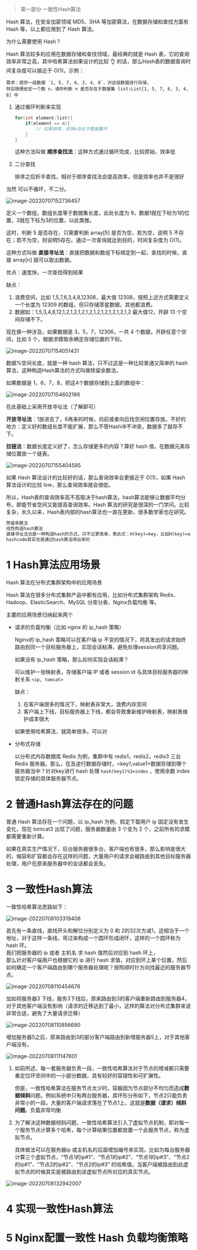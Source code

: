 > 第一部分 一致性Hash算法

Hash 算法，在安全加密领域 MD5、SHA 等加密算法，在数据存储和查找方面有 Hash 等，以上都应用到了 Hash 算法。

为什么需要使用 Hash？

Hash 算法较多的应用在数据存储和查找领域，最经典的就是 Hash 表，它的查询效率非常之高，其中哈希算法如果设计的比较 :ok_hand: 的话，那么Hash表的数据查询时间复杂度可以接近于 O(1)，示例：

```
需求：提供一组数据 `1, 5, 7, 6, 3, 4, 8`，对这组数据进行存储，
然后随便给定一个数 n，请你判断 n 是否存在于数据集 list:List[1, 5, 7, 6, 3, 4, 8] 中
```

1. 通过循环判断来实现

   ```java
   for(int element:list){
       if(element == n){
           // 如果相等，说明n存在于数据集中
       }
   }
   ```

   这种方法叫做 **顺序查找法**：这种方式通过循环完成，比较原始，效率低

2. 二分查找

   排序之后折半查找，相对于顺序查找法会提高效率，但是效率也并不是很好



当然 可以不循环，不二分。

![image-20220707152736457](assest/image-20220707152736457.png)

定义一个数组，数组长度等于数据集长度，此处长度为 9，数据1就在下标为1的位置，3就在下标为3的位置，以此类推。

这时，判断 5 是否存在，只需要判断 array[5] 是否为空，若为空，说明 5 不存在；若不为空，则说明5存在。通过一次查询就达到目的，时间复杂度为 O(1)。

这种方式叫做 **直接寻址法**：直接把数据和数组下标绑定到一起，查找的时候，直接 array[n] 就可以取出数据。

优点：速度快，一次查找得到结果

缺点：

1. 浪费空间，比如 1,5,7,6,3,4,8,12308，最大值 12308，按照上述方式需要定义一个长度为 12309 的数组，但只存储零星数据，其他都浪费。
2. 数据如：1,5,3,4,8,12,1,2,1,2,1,2,1,2,1,2,1,2,1,2,1,2,1,2 最大值12，开辟 13 个空间存储不下。



现在换一种涉及，如果数据是 3，5，7，12306，一共 4 个数据，开辟任意个空间，比如 5 个，根据求模取余确定存储位置的下标。

![image-20220707154051431](assest/image-20220707154051431.png)

数据%空间长度，就是一种 hash 算法，只不过这是一种比较普通又简单的 hash 算法，这种构造Hash算法的方式叫做除留余数法。

如果数据是 1，6，7，8，把这4个数据存储到上面的数组中：

![image-20220707154602166](assest/image-20220707154602166.png)

在此基础上采用开放寻址法（了解即可）

**开放寻址法**：1放进去了，6再来的时候，向前或者向后找空闲位置存放。不好的地方：定义好的数组长度不能扩展，那么不管Hash冲不冲突，数据多了就存不下。

**拉链法**：数据长度定义好了，怎么存储更多的内容？算好 hash 值，在数据元素存储位置放一个链表。

![image-20220707155404585](assest/image-20220707155404585.png)

如果 Hash 算法设计的比较好的话，那么查询效率会更接近于 O(1)，如果 Hash 算法设计的比较 low，那么查询效率就会很低。

所以，Hash表的查询效率高不高取决于hash算法，hash算法能够让数据平均分布，即能节省空间又能提高查询效率。Hash 算法的研究是很深的一门学问。比较复杂，长久以来，Hash表内部的hash算法也一直在更新，很多数学家也在研究。

```xml
除留余数法
线性构造hash算法
直接寻址法也是一种构造hash的方式，只不过更简单，表达式：H(key)=key，比如H(key)=a*key+b (a,b是常量)
hashcode其实也是通过hash算法得出来的
```

# 1 Hash算法应用场景

Hash 算法在分布式集群架构中的应用场景

Hash 算法在很多分布式集群产品中都有应用，比如分布式集群架构 Redis、Hadoop、ElasticSearch、MySQL 分库分表、Nginx负载均衡 等。

主要的应用场景归纳起来两个

- 请求的负载均衡（比如 nginx 的 ip_hash 策略）

  Nginx的 ip_hash 策略可以在客户端 ip 不变的情况下，将其发出的请求始终路由到同一个目标服务器上，实现会话粘滞，避免处理session共享问题。

  如果没有 ip_hash 策略，那么如何实现会话粘滞？

  可以维护一张映射表，存储客户端 IP 或者 session id 与具体目标服务器的映射关系 `<ip, tomcat>`

  缺点：

  1. 在客户端很多的情况下，映射表非常大，浪费内存空间
  2. 客户端上下线，目标服务器上下线，都会导致重新维护映射表，映射表维护成本很大

  如果使用哈希算法，就简单很多。可以对

- 分布式存储

  以分布式内存数据库 Redis 为例，集群中有 redis1，redis2，redis3 三台 Redis 服务器。那么，在及逆行数据存储时，<key1,value1>数据存储到哪个服务器当中？针对key进行 hash 处理 `hash(key1)%3=index` ，使用余数 index 锁定存储的具体服务器节点。



# 2 普通Hash算法存在的问题

普通 Hash 算法存在一个问题，以 ip_hash 为例，假定下载用户 ip 固定没有发生变化，现在 tomcat3 出现了问题，服务器数量由 3 个变为 2 个，之前所有的求模都需要重新计算。

如果在真实生产情况下，后台服务器很多台，客户端也有很多，那么影响是很大的，缩容和扩容都会存在这样的问题，大量用户的请求会被路由到其他目标服务器处理，用户在原来服务器中的会话都会丢失。

# 3 一致性Hash算法

一致性哈希算法思路如下：

![image-20220708103319408](assest/image-20220708103319408.png)

首先有一条直线，直线开头和解位分别定义为 0 和 2的32次方减1，这相当于一个地址，对于这样一条线，弯过来构成一个圆环形成闭环，这样的一个圆环称为 hash 环。<br>我们把服务器的 ip 或者 主机名 求 hash 值然后对应到 hash 环上，<br>那么针对客户端用户也根据它的 ip 进行 hash 求值，对应到环上某个位置，然后如何确定一个客户端路由到哪个服务器处理呢？按照顺时针方向找最近的服务器节点。

![image-20220708110454676](assest/image-20220708110454676.png)

加如将服务器3 下线，服务3下线后，原来路由到3的客户端重新路由到服务器4，对于其他客户端没有影响（请求的迁移达到了最小，这样的算法对分布式集群来说非常合适，避免了大量请求迁移）

![image-20220708110856690](assest/image-20220708110856690.png)

增加服务器5之后，原来路由到3的部分客户端路由到新增服务器5上，对于其他客户端没有。

![image-20220708111147601](assest/image-20220708111147601.png)



1. 如前所述，每一套服务器负责一段，一致性哈希算法对于节点的增减都只需要重定位环空间中的一小部分数据，具有较好的容错性和可扩展性。

   但是，一致性哈希算法在服务节点太少时，容器因为节点部分不均匀而造成**数据倾斜**问题。例如系统中只有两台服务器，其环形分布如下，节点2只能负责非常小的一段，大量的客户端请求落在了节点1上，这就是**数据（请求）倾斜问题**。负载非常均衡

2. 为了解决这种数据倾斜问题，一致性哈希算法引入了虚拟节点机制，即对每一个服务节点计算多个哈希，每个计算结果位置都放置一个此服务节点，称为虚拟节点。

   具体做法可以在服务器ip 或主机名的后面增加编号来实现。比如为每台服务器计算三个虚拟节点，“节点1的ip#1”、“节点1的ip#2”、“节点1的ip#3”、“节点2的ip#1”、“节点2的ip#2”、“节点2的ip#3” 的哈希值。当客户端被路由到此虚拟节点的时候其实是被路由到该虚拟节点所对应的真实节点。



![image-20220708132942007](assest/image-20220708132942007.png)

# 4 实现一致性Hash算法

# 5 Nginx配置一致性 Hash 负载均衡策略





























